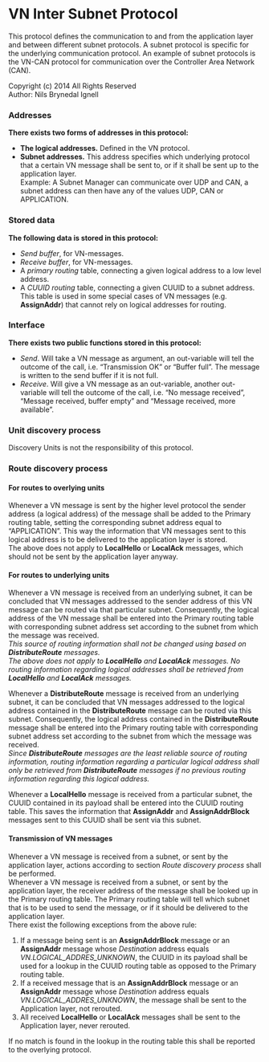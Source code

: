 VN Inter Subnet Protocol
==========================
This protocol defines the communication to and from the application layer and between different subnet protocols.
A subnet protocol is specific for the underlying communication protocol. An example of subnet protocols is the VN-CAN protocol for communication over the Controller Area Network (CAN).

Copyright (c) 2014 All Rights Reserved  <br/>
Author: Nils Brynedal Ignell

### Addresses
**There exists two forms of addresses in this protocol:**
  * **The logical addresses.**  Defined in the VN protocol.
  * **Subnet addresses.** This address specifies which underlying protocol that a certain VN message shall be sent to, or if it shall be sent up to the application layer. <br/>
Example: A Subnet Manager can communicate over UDP and CAN, a subnet address can then have any of the values  UDP, CAN or APPLICATION.

### Stored data
**The following data is stored in this protocol:**
  * *Send buffer*, for VN-messages.
  * *Receive buffer*, for VN-messages.
  * A *primary routing* table, connecting a given logical address to a low level
    address.
  * A *CUUID routing* table, connecting a given CUUID to a subnet address. This
    table is used in some special cases of VN messages (e.g. **AssignAddr**)
    that cannot rely on logical addresses for routing.


### Interface
**There exists two public functions stored in this protocol:**
  * *Send*. Will take a VN message as argument, an out-variable will tell the
    outcome of the call, i.e. “Transmission OK” or “Buffer full”. The message
    is written to the send buffer if it is not full.
  * *Receive*. Will give a VN message as an out-variable, another out-variable
    will tell the outcome of the call, i.e. “No message received”, “Message
    received, buffer empty” and “Message received, more available”.

### Unit discovery process

Discovery Units is not the responsibility of this protocol.

### Route discovery process

#### For routes to overlying units
Whenever a VN message is sent by the higher level protocol the sender address (a logical address) of the message shall be added to the Primary routing table, setting the corresponding subnet address equal to “APPLICATION”. 
This way the information that VN messages sent to this logical address is to be delivered to the application layer is stored. <br/>
The above does not apply to **LocalHello** or **LocalAck** messages, which should not be sent by the application layer anyway.

#### For routes to underlying units
Whenever a VN message is received from an underlying subnet, it can be concluded that VN messages addressed to the sender address of this VN message can be routed via that particular subnet. 
Consequently, the logical address of the VN message shall be entered into the Primary routing table with corresponding subnet address set according to the subnet from which the message was received. <br/>
_This source of routing information shall not be changed using based on **DistributeRoute** messages._ <br/>
_The above does not apply to **LocalHello** and **LocalAck** messages. No routing information regarding logical addresses shall be retrieved from **LocalHello** and **LocalAck** messages._ 

Whenever a **DistributeRoute** message is received from an underlying subnet, it can be concluded that VN messages addressed to the logical address contained in the **DistributeRoute** message can be routed via this subnet.
Consequently, the logical address contained in the **DistributeRoute** message shall be entered into the Primary routing table with corresponding subnet address set according to the subnet from which the message was received. <br/>
_Since **DistributeRoute** messages are the least reliable source of routing information, routing information regarding a particular logical address shall only be retrieved from **DistributeRoute** messages if no previous routing information regarding this logical address._

Whenever a **LocalHello** message is received from a particular subnet, the CUUID contained in its payload shall be entered into the CUUID routing table. 
This saves the information that **AssignAddr** and **AssignAddrBlock** messages sent to this CUUID shall be sent via this subnet.

#### Transmission of VN messages
Whenever a VN message is received from a subnet, or sent by the application layer, actions according to section *Route discovery process* shall be performed. <br/>
Whenever a VN message is received from a subnet, or sent by the application layer, the receiver address of the message shall be looked up in the Primary routing table. 
The Primary routing table will tell which subnet that is to be used to send the message, or if it should be delivered to the application layer.  <br/>
There exist the following exceptions from the above rule:

1. If a message being sent is an **AssignAddrBlock** message or an **AssignAddr** message whose *Destination* address equals
*VN.LOGICAL_ADDRES_UNKNOWN*, the CUUID in its payload shall be used for a lookup in the CUUID routing table as opposed to the Primary routing table.
2. If a received message that is  an **AssignAddrBlock** message or an **AssignAddr** message whose *Destination* address equals
*VN.LOGICAL_ADDRES_UNKNOWN*, the message shall be sent to the Application layer, not rerouted.
3. All received **LocalHello** or **LocalAck** messages shall be sent to the Application layer, never rerouted.

If no match is found in the lookup in the routing table this shall be reported to the overlying protocol.

